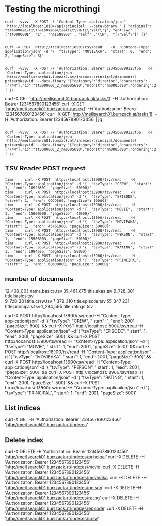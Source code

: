 # Testing the microthingi

```
curl  -vvvv  -X POST -H 'Content-Type: application/json' 'http://localhost:18104/api/principal' --data-binary ' { "original": "tt0000001\t1\tnm1588970\tself\t\\N\t[\"Self\"]", "entries" : ["tt0000001", "1" , "nm1588970" , "self" ,"\\N",  "[\"Self\"]" ]}'
```

```

curl -X POST  http://localhost:18900/tsv/read    -H  "Content-Type: application/json" -d '{  "tsvType": "MOVIEAKA",  "start": 0,  "end": 2, "pageSize": 3}'      

```

```

curl  -vvvv  -X POST -H 'Authorization: Bearer 1234567890123456'  -H 'Content-Type: application/json' 'http://meilisearch01.bumzack.at/indexes/principal/documents?primaryKey=id' --data-binary '{"category":"director","characters":["\\N"],"id":"tt0000001_2_nm0005690","nconst":"nm0005690","ordering":2,"tconst":"tt0000001"}'  | jq
```

curl -X GET 'http://meilisearch01.bumzack.at/tasks/0'      -H 'Authorization: Bearer 1234567890123456'
curl -X GET 'http://meilisearch01.bumzack.at/tasks/1'    -H 'Authorization: Bearer 1234567890123456'
curl -X GET 'http://meilisearch01.bumzack.at/tasks/8'    -H 'Authorization: Bearer 1234567890123456' | jq

```

curl  -vvvv  -X POST -H 'Authorization: Bearer 1234567890123456'  -H 'Content-Type: application/json' 'http://meilisearch01.bumzack.at/indexes/principal/documents?primaryKey=id' --data-binary '{"category":"director","characters":["\\N"],"id":"tt0000001_2_nm0005690","nconst":"nm0005690","ordering":2,"tconst":"tt0000001"}'  | jq
```

## TSV Reader POST request

``` 
time     curl -X POST  http://localhost:18900/tsv/read    -H  "Content-Type: application/json" -d '{  "tsvType": "CREW",  "start": 1,  "end": 10928301, "pageSize": 50000}'        
time     curl -X POST  http://localhost:18900/tsv/read    -H  "Content-Type: application/json" -d '{  "tsvType": "EPISODE",  "start": 1,  "end": 9979300, "pageSize": 50000}'         
time     curl -X POST  http://localhost:18900/tsv/read    -H  "Content-Type: application/json" -d '{  "tsvType": "MOVIE",  "start": 1,  "end": 15000000, "pageSize": 40000}'       
time     curl -X POST  http://localhost:18900/tsv/read    -H  "Content-Type: application/json" -d '{  "tsvType": "MOVIEAKA",  "start": 1,  "end": 45461900, "pageSize": 50000}'       
time     curl -X POST  http://localhost:18900/tsv/read    -H  "Content-Type: application/json" -d '{  "tsvType": "PERSON",  "start": 1,  "end": 15508003, "pageSize": 50000}'         
time     curl -X POST  http://localhost:18900/tsv/read    -H  "Content-Type: application/json" -d '{  "tsvType": "RATING",  "start": 1,  "end": 1994595, "pageSize": 50000}'          
time     curl -X POST  http://localhost:18900/tsv/read    -H  "Content-Type: application/json" -d '{  "tsvType": "PRINCIPAL",  "start": 1,  "end": 60000000, "pageSize": 50000}'

```

## number of documents

12_408_003 name.basics.tsv
35_461_875 title.akas.tsv
9_728_301 title.basics.tsv    
9_728_301 title.crew.tsv
7_379_210 title.episode.tsv
55_347_231 title.principals.tsv
1_294_595 title.ratings.tsv

curl -X POST  http://localhost:18900/tsv/read    -H  "Content-Type: application/json" -d '{  "tsvType": "CREW",  "
start": 1,  "end": 2001, "pageSize": 500}' &&
curl -X POST  http://localhost:18900/tsv/read    -H  "Content-Type: application/json" -d '{  "tsvType": "EPISODE",  "
start": 1,  "end": 2001, "pageSize": 500}' &&
curl -X POST  http://localhost:18900/tsv/read    -H  "Content-Type: application/json" -d '{  "tsvType": "MOVIE",  "
start": 1,  "end": 2001, "pageSize": 500}' &&
curl -X POST  http://localhost:18900/tsv/read    -H  "Content-Type: application/json" -d '{  "tsvType": "MOVIEAKA",  "
start": 1,  "end": 2001, "pageSize": 500}' &&
curl -X POST  http://localhost:18900/tsv/read    -H  "Content-Type: application/json" -d '{  "tsvType": "PERSON",  "
start": 1,  "end": 2001, "pageSize": 500}' &&
curl -X POST  http://localhost:18900/tsv/read    -H  "Content-Type: application/json" -d '{  "tsvType": "RATING",  "
start": 1,  "end": 2001, "pageSize": 500}' &&
curl -X POST  http://localhost:18900/tsv/read    -H  "Content-Type: application/json" -d '{  "tsvType": "PRINCIPAL",  "
start": 1,  "end": 2001, "pageSize": 500}'

## List indices

curl -X GET -H 'Authorization: Bearer 1234567890123456'  'http://meilisearch01.bumzack.at/indexes'

## Delete index

curl -X DELETE -H 'Authorization: Bearer 1234567890123456'  'http://meilisearch01.bumzack.at/indexes/principal'
curl -X DELETE -H 'Authorization: Bearer 1234567890123456'  'http://meilisearch01.bumzack.at/indexes/movie'
curl -X DELETE -H 'Authorization: Bearer 1234567890123456'  'http://meilisearch01.bumzack.at/indexes/movieaka'
curl -X DELETE -H 'Authorization: Bearer 1234567890123456'  'http://meilisearch01.bumzack.at/indexes/person'
curl -X DELETE -H 'Authorization: Bearer 1234567890123456'  'http://meilisearch01.bumzack.at/indexes/rating'
curl -X DELETE -H 'Authorization: Bearer 1234567890123456'  'http://meilisearch01.bumzack.at/indexes/episode'
curl -X DELETE -H 'Authorization: Bearer 1234567890123456'  'http://meilisearch01.bumzack.at/indexes/crew'

